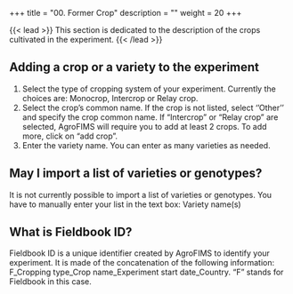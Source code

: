 +++
title = "00. Former Crop"
description = ""
weight = 20
+++

{{< lead >}}
This section is dedicated to the description of the crops cultivated in the experiment.
{{< /lead >}}

## 	Adding a crop or a variety to the experiment
1.	Select the type of cropping system of your experiment. Currently the choices are: Monocrop, Intercrop or Relay crop.
2.	Select the crop’s common name. If the crop is not listed, select ‘’Other’’ and specify the crop common name. If “Intercrop” or “Relay crop” are selected, AgroFIMS will require you to add at least 2 crops. To add more, click on “add crop”.
3.	Enter the variety name. You can enter as many varieties as needed. 
	
## May I import a list of varieties or genotypes?
It is not currently possible to import a list of varieties or genotypes. You have to manually enter your list in the text box: Variety name(s)

## What is Fieldbook ID?
Fieldbook ID is a unique identifier created by AgroFIMS to identify your experiment. It is made of the concatenation of the following information: F_Cropping type_Crop name_Experiment start date_Country. “F” stands for Fieldbook in this case.